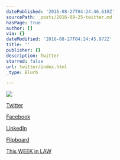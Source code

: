 ```yaml
---
datePublished: '2016-08-27T04:24:46.610Z'
sourcePath: _posts/2016-08-25-twitter.md
hasPage: true
author: []
via: {}
dateModified: '2016-08-27T04:24:45.972Z'
title: ''
publisher: {}
description: Twitter
starred: false
url: twitter/index.html
_type: Blurb

---
```

![](https://the-grid-user-content.s3-us-west-2.amazonaws.com/b4111a73-683c-4005-a3ab-31baa2cbc1c9.jpg)

[Twitter][0]

[Facebook][1]

[LinkedIn][2]

[Flipboard][3]

[This WEEK in LAW][4]

[0]: http://twitter.com/dhowell "Twitter"
[1]: http://facebook.com/denisehowell "Facebook"
[2]: https://www.linkedin.com/in/denisehowell "LinkedIn"
[3]: https://flipboard.com/@dhowell "Flipboard"
[4]: http://twit.tv/twil "TWiL"